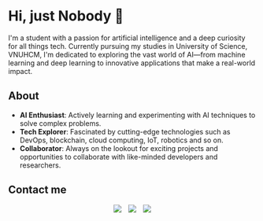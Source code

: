 # Hi, just Nobody 👋

<!--START_SECTION:wordcloud-->
<!--END_SECTION:wordcloud-->

I'm a student with a passion for artificial intelligence and a deep curiosity for all things tech. Currently pursuing my studies in University of Science, VNUHCM, I'm dedicated to exploring the vast world of AI—from machine learning and deep learning to innovative applications that make a real-world impact.

## About
* **AI Enthusiast**: Actively learning and experimenting with AI techniques to solve complex problems.
* **Tech Explorer**: Fascinated by cutting-edge technologies such as DevOps, blockchain, cloud computing, IoT, robotics and so on.
* **Collaborator**: Always on the lookout for exciting projects and opportunities to collaborate with like-minded developers and researchers.

## Contact me

<div align="center" class="icons-social">
<a target="_blank" href="https://www.linkedin.com/in/lexuanvu65/">
<img src="https://img.icons8.com/doodle/40/000000/linkedin--v2.png"></a>
<a style="margin-left: 10px;" target="_blank" href="https://www.facebook.com/vu.lexuan.65">
<img src="https://img.icons8.com/doodle/40/000000/facebook-new--v2.png"></a>
<a style="margin-left: 10px;" target="_blank" href="https://www.instagram.com/mrnobodyy.65/">
<img src="https://img.icons8.com/doodle/40/000000/instagram-new--v2.png"></a>
</div>
